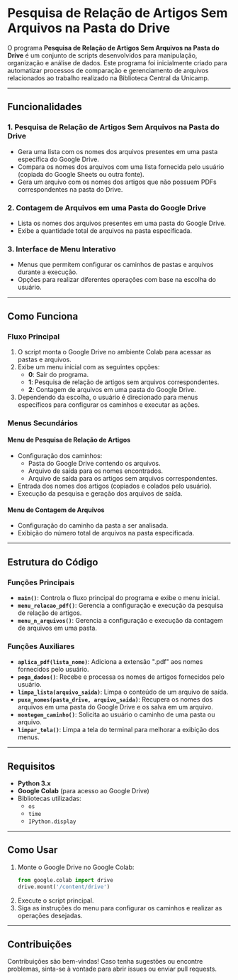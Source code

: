 # **Pesquisa de Relação de Artigos Sem Arquivos na Pasta do Drive**

O programa **Pesquisa de Relação de Artigos Sem Arquivos na Pasta do Drive** é um conjunto de scripts desenvolvidos para manipulação, organização e análise de dados. Este programa foi inicialmente criado para automatizar processos de comparação e gerenciamento de arquivos relacionados ao trabalho realizado na Biblioteca Central da Unicamp.

---

## **Funcionalidades**

### **1. Pesquisa de Relação de Artigos Sem Arquivos na Pasta do Drive**
- Gera uma lista com os nomes dos arquivos presentes em uma pasta específica do Google Drive.
- Compara os nomes dos arquivos com uma lista fornecida pelo usuário (copiada do Google Sheets ou outra fonte).
- Gera um arquivo com os nomes dos artigos que não possuem PDFs correspondentes na pasta do Drive.

### **2. Contagem de Arquivos em uma Pasta do Google Drive**
- Lista os nomes dos arquivos presentes em uma pasta do Google Drive.
- Exibe a quantidade total de arquivos na pasta especificada.

### **3. Interface de Menu Interativo**
- Menus que permitem configurar os caminhos de pastas e arquivos durante a execução.
- Opções para realizar diferentes operações com base na escolha do usuário.

---

## **Como Funciona**

### **Fluxo Principal**
1. O script monta o Google Drive no ambiente Colab para acessar as pastas e arquivos.
2. Exibe um menu inicial com as seguintes opções:
   - **0**: Sair do programa.
   - **1**: Pesquisa de relação de artigos sem arquivos correspondentes.
   - **2**: Contagem de arquivos em uma pasta do Google Drive.
3. Dependendo da escolha, o usuário é direcionado para menus específicos para configurar os caminhos e executar as ações.

### **Menus Secundários**
#### **Menu de Pesquisa de Relação de Artigos**
- Configuração dos caminhos:
  - Pasta do Google Drive contendo os arquivos.
  - Arquivo de saída para os nomes encontrados.
  - Arquivo de saída para os artigos sem arquivos correspondentes.
- Entrada dos nomes dos artigos (copiados e colados pelo usuário).
- Execução da pesquisa e geração dos arquivos de saída.

#### **Menu de Contagem de Arquivos**
- Configuração do caminho da pasta a ser analisada.
- Exibição do número total de arquivos na pasta especificada.

---

## **Estrutura do Código**

### **Funções Principais**
- **`main()`**: Controla o fluxo principal do programa e exibe o menu inicial.
- **`menu_relacao_pdf()`**: Gerencia a configuração e execução da pesquisa de relação de artigos.
- **`menu_n_arquivos()`**: Gerencia a configuração e execução da contagem de arquivos em uma pasta.

### **Funções Auxiliares**
- **`aplica_pdf(lista_nome)`**: Adiciona a extensão ".pdf" aos nomes fornecidos pelo usuário.
- **`pega_dados()`**: Recebe e processa os nomes de artigos fornecidos pelo usuário.
- **`limpa_lista(arquivo_saida)`**: Limpa o conteúdo de um arquivo de saída.
- **`puxa_nomes(pasta_drive, arquivo_saida)`**: Recupera os nomes dos arquivos em uma pasta do Google Drive e os salva em um arquivo.
- **`montegem_caminho()`**: Solicita ao usuário o caminho de uma pasta ou arquivo.
- **`limpar_tela()`**: Limpa a tela do terminal para melhorar a exibição dos menus.

---

## **Requisitos**

- **Python 3.x**
- **Google Colab** (para acesso ao Google Drive)
- Bibliotecas utilizadas:
  - `os`
  - `time`
  - `IPython.display`

---

## **Como Usar**

1. Monte o Google Drive no Google Colab:
   ```python
   from google.colab import drive
   drive.mount('/content/drive')
   ```
2. Execute o script principal.
3. Siga as instruções do menu para configurar os caminhos e realizar as operações desejadas.

---

## **Contribuições**

Contribuições são bem-vindas! Caso tenha sugestões ou encontre problemas, sinta-se à vontade para abrir issues ou enviar pull requests.
